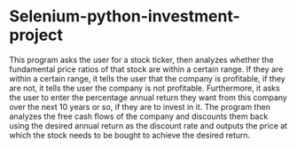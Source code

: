 # Selenium-python-investment-project
This program asks the user for a stock ticker, then analyzes whether the fundamental price ratios of that stock are within a certain range. If they are within a certain range, it tells the user that the company is profitable, if they are not, it tells the user the company is not profitable.  Furthermore, it asks the user to enter the percentage annual return they want from this company over the next 10 years or so, if they are to invest in it. The program then analyzes the free cash flows of the company and discounts them back using the desired annual return as the discount rate and outputs the price at which the stock needs to be bought to achieve the desired return.

